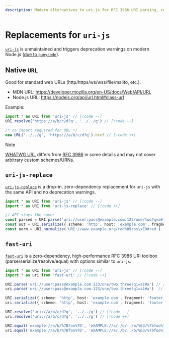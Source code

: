 ```yaml
---
description: Modern alternatives to uri-js for RFC 3986 URI parsing, resolving, and normalization
---
```


# Replacements for `uri-js`

[`uri-js`](https://github.com/garycourt/uri-js) is unmaintained and triggers deprecation warnings on modern Node.js ([due to `punycode`](https://github.com/garycourt/uri-js/pull/95)).

## Native `URL`

Good for standard web URLs (http/https/ws/wss/file/mailto, etc.).

- MDN URL: https://developer.mozilla.org/en-US/docs/Web/API/URL
- Node.js URL: https://nodejs.org/api/url.html#class-url

Example:

```ts
import * as URI from 'uri-js' // [!code --]
URI.resolve('https://a/b/c/d?q', '../../g') // [!code --]

/* no import required for URL */
new URL('../../g', 'https://a/b/c/d?q').href // [!code ++]
```

> [!NOTE]
> [WHATWG URL](https://url.spec.whatwg.org/) differs from [RFC 3986](https://datatracker.ietf.org/doc/html/rfc3986) in some details and may not cover arbitrary custom schemes/URNs.

## `uri-js-replace`

[`uri-js-replace`](https://github.com/andreinwald/uri-js-replace) is a drop-in, zero-dependency replacement for `uri-js` with the same API and no deprecation warnings.

```ts
import * as URI from 'uri-js' // [!code --]
import * as URI from 'uri-js-replace' // [!code ++]

// API stays the same:
const parsed = URI.parse('uri://user:pass@example.com:123/one/two?q=a#f')
const out = URI.serialize({ scheme: 'http', host: 'example.com', fragment: 'footer' })
const norm = URI.normalize('URI://www.example.org/red%09ros\xE9#red')
```

## `fast-uri`

[`fast-uri`](https://github.com/fastify/fast-uri) is a zero-dependency, high-performance RFC 3986 URI toolbox (parse/serialize/resolve/equal) with options similar to `uri-js`.

```ts
import * as URI from 'uri-js' // [!code --]
import * as uri from 'fast-uri' // [!code ++]

URI.parse('uri://user:pass@example.com:123/one/two.three?q1=a1#a') // [!code --]
uri.parse('uri://user:pass@example.com:123/one/two.three?q1=a1#a')  // [!code ++]

URI.serialize({ scheme: 'http', host: 'example.com', fragment: 'footer' }) // [!code --]
uri.serialize({ scheme: 'http', host: 'example.com', fragment: 'footer' }) // [!code ++]

URI.resolve('uri://a/b/c/d?q', '../../g') // [!code --]
uri.resolve('uri://a/b/c/d?q', '../../g') // [!code ++]

URI.equal('example://a/b/%7Bfoo%7D', 'eXAMPLE://a/./b/../b/%63/%7bfoo%7d') // [!code --]
uri.equal('example://a/b/%7Bfoo%7D', 'eXAMPLE://a/./b/../b/%63/%7bfoo%7d') // [!code ++]
```